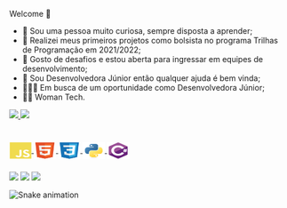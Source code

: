  Welcome 👋

- 🔭 Sou uma pessoa muito curiosa, sempre disposta a aprender;
- 🌱 Realizei meus primeiros projetos como bolsista no programa Trilhas de Programação em 2021/2022;
- 👯 Gosto de desafios e estou aberta para ingressar em equipes de desenvolvimento;
- 🤔 Sou Desenvolvedora Júnior então qualquer ajuda é bem vinda;
- 👩🏻‍💻 Em busca de um oportunidade como Desenvolvedora Júnior;
- 💪🏻 Woman Tech.

<div> 
	<a href= "https://github.com/yasminnascimi " >
<img height="180em" src="https://github-readme-stats.vercel.app/api?username=yasminnascimi&show_icons=true&theme=gruvbox&include_all_commits=true&count_private=true"/>
  <img height="180em" src="https://github-readme-stats.vercel.app/api/top-langs/?username=yasminnascimi&layout=compact&langs_count=7&theme=gruvbox"/>
</div>

  ###
  
  <div style="display: inline_block"><br>
    
  <img align="center" alt="yas-Js" height="30" width="40" src="https://raw.githubusercontent.com/devicons/devicon/master/icons/javascript/javascript-plain.svg">
  <img align="center" alt="yas-HTML" height="30" width="40" src="https://raw.githubusercontent.com/devicons/devicon/master/icons/html5/html5-original.svg">
  <img align="center" alt="yas-CSS" height="30" width="40" src="https://raw.githubusercontent.com/devicons/devicon/master/icons/css3/css3-original.svg">
  <img align="center" alt="yas-Python" height="30" width="40" src="https://raw.githubusercontent.com/devicons/devicon/master/icons/python/python-original.svg">
  <img align="center" alt="yas-Csharp" height="30" width="40" src="https://raw.githubusercontent.com/devicons/devicon/master/icons/csharp/csharp-original.svg">
 
</div>
  
  ###
  
  <div> 
  
  <a href="https://www.instagram.com/_yasmin.nasc/" target="_blank"><img src="https://img.shields.io/badge/-Instagram-%23E4405F?style=for-the-badge&logo=instagram&logoColor=white" target="_blank"></a>
  <a href = "mailto:yasminnascimi2558@gmail.com"><img src="https://img.shields.io/badge/-Gmail-%23333?style=for-the-badge&logo=gmail&logoColor=white" target="_blank"></a>
  <a href="https://www.linkedin.com/in/yasmin-f-nascimento/" target="_blank"><img src="https://img.shields.io/badge/-LinkedIn-%230077B5?style=for-the-badge&logo=linkedin&logoColor=white" target="_blank"></a> 
 
  ![Snake animation](https://github.com/yasminnascimi/yasminnascimi/blob/output/github-contribution-grid-snake.svg)
 
</div>

  
